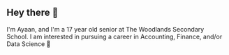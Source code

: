 ## Hey there 👋

I'm Ayaan, and I'm a 17 year old senior at The Woodlands Secondary School. I am interested in pursuing a career in Accounting, Finance, and/or Data Science 💸
